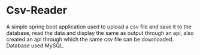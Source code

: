 # Csv-Reader

A simple spring boot application used to upload a csv file and save it to the database, read the data and display the same as output through an api, also created an api through which the same csv file can be downloaded.
Database used MySQL.
